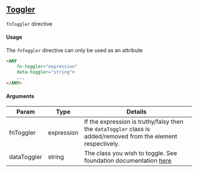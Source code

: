 [Toggler](http://foundation.zurb.com/sites/docs/toggler.html)
------
`fnToggler` directive

#### Usage
The `fnToggler` directive can only be used as an attribute

```html 
<ANY 
    fn-toggler="expression" 
    data-toggler="string">
    ...
</ANY>
```

#### Arguments
| Param        | Type       | Details  |
| -------------|------------| -----    |
| fnToggler    | expression | If the expression is truthy/falsy then the `dataToggler` class is added/removed from the element respectively. |
| dataToggler  | string     | The class you wish to toggle. See foundation documentation [here](http://foundation.zurb.com/sites/docs/toggler.html)|